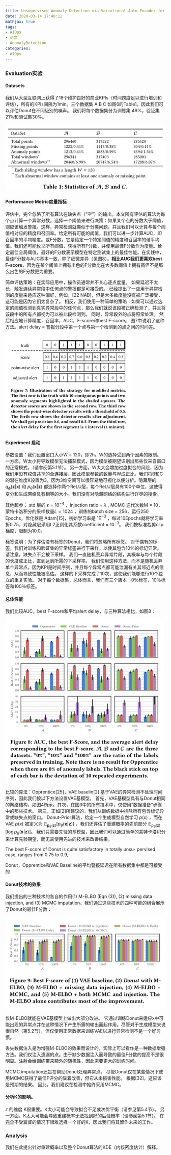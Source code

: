 ```yaml
---
title: Unsupervised Anomaly Detection via Variational Auto-Encoder for Seasonal KPIs in Web Applications (Donut model, Part Ⅱ)
date: 2020-03-14 17:40:12
mathjax: true
tags:
- AIOps
- 论文
- AnomalyDetection
categories:
- AIOps
---
```




### Evaluation实验

#### Datasets

我们从大型互联网上获得了18个维护良好的商业KPIs（时间跨度足以进行培训和评估），所有的KPIs间隔为1min。三个数据集 A B C 如图6的Table1。因此我们可以评估Donut在不同级别的噪声。 我们将每个数据集分为训练集 49%，验证集21%和测试集30%。

![20200314Donut_Dataset](/images/20200314Donut_Dataset.jpg)



#### Performance Metric度量指标

评估中，完全忽略了所有算法在缺失点（“空”）的输出。本文所有评估的算法为每个点计算一个异常分数，选择一个阈值来进行决策：如果某个点的分数大于阈值，则应该触发警报。这样，异常检测就类似于分类问题，并且我们可以计算与每个阈值相对应的精度和召回率。给定所有可能的阈值，我们可以进一步计算AUC，即召回率的平均精度。或F分数，它是给定一个特定阈值的精度和召回率的谐平均值。我们还可能枚举所有阈值，获得所有F分数，并使用最佳F分数作为度量。给定最佳全局阈值，最好的F分数表示模型在特定测试集上的最佳性能。在实践中，最佳F分数与AUC基本一致，除了细微差异（见图8）。**相比AUC我们更喜欢best F-score**，因为在某个阈值上拥有出色的F分数比在大多数阈值上拥有高但不是那么出色的F分数更为重要。



简单评估策略：在实际应用中，操作员通常并不关心逐点度量。 如果延迟不太长，触发连续异常段中任何点的警报都是可接受的。 已经提出了一些用于异常检测的度量来适应这种偏好，例如，[22 NAB]，但是大多数度量没有被广泛接受，这可能是因为它们太复杂了。 相反，我们使用一种简单的策略：如果可以通过选定的阈值检测到真实异常段中的任何点，那么我们就说该段被正确检测了，并且将该段中的所有点都视为可以被此段检测到。 同时，异常段外的点将照常处理。 然后相应地计算精度，召回率，AUC，F-score和best F-score。 图7中说明了这种方法。alert delay = 警报分段中第一个点与第一个检测到的点之间的时间差。

![20200314Metric](/images/20200314Metric.jpg)



#### Experiment 启动

参数设置：我们设置窗口大小W = 120，即2h。W的选择受到两个因素的限制。 一方面，W太小将导致模型无法捕获模式，因为模型被期望识别出那些仅来自窗口的正常模式，（请参阅第5.1节）。 另一方面，W太大会增加过度拟合的风险，因为我们用没有权值共享的全连接层，因此模型参数的数量与W成正比。我们将B和C的潜在维度K设置为3，因为3维空间可以很容易地可视化以便分析。隐藏层的 $q_{\phi}(\mathbf{z} | \mathbf{x})$ 和 $p_{\theta}(\mathbf{x} | \mathbf{z})$ 都选择作两个ReLU层，每个ReLU层具有100个单位，这使得变分和生成网络具有相等的大小。我们没有对隐藏网络的结构进行详尽的搜索。

其他超参： std 层的 $\epsilon = 10^{-4}$ ，injection ratio = $\lambda$ ,  MCMC 迭代次数M = 10， 蒙特卡洛积分的采样数量$L = 1024$ ，训练的batch size = 256，运行250 Epochs，优化器是 Adam[15]，初始学习率是 $10^{-3}$ ，每过10Epochs就将学习率折0.75，对隐藏层采用L2正则化其系数coefficient = $10^{-3}$。 我们按标准裁剪clip梯度，限制为10.0。 

标签说明：为了评估没有标签的Donut，我们将忽略所有标签。 对于偶有的标签，我们对训练和验证集的异常标签进行下采样，以使其包含10％的标记异常。 请注意，缺失点不会被下采样。 我们一直随机丢弃异常片段，其概率与每个片段的长度成正比，直到达到所需的下采样率。 我们使用这种方法，而不是随机丢弃单个异常点，因为KPI是时间序列，并且每个异常点都可能泄漏有关其邻近点的信息，从而导致性能被高估。 这样的下采样完成了10次，这使我们能够进行10个独立的重复实验。 对于每个数据集，总体而言，我们有三个版本：0％标签，10％标签和100％标签。



#### 总体性能

我们比较AUC，best F-score和平均alert delay，与三种算法相比，如图8：

![20200314compare_metric](/images/20200314compare_metric.jpg)

比较的算法：Opprentice[25]，VAE baselin[2] 基于VAE的异常检测不处理时间序列，因此我们按以下方法设置VAE基模型。 首先，VAE基模型具有与Donut相同的网络结构，如图4所示。其次，在图3中的所有技术中，仅使用“数据准备”步骤中的那些技术。 第三，正如[2]所建议的，我们从训练数据中排除所有包含标记异常或缺失点的窗口。 Donut-Prior算法，给定一个生成模型自然学习 $p(x)$ ，而在VAE $p(x)$ 被定义为 $\mathbb{E}_{\boldsymbol{p}_{\theta}(\mathbf{z})}\left[p_{\theta}(\mathbf{x} | \mathbf{z})\right]$ ，我们还评估了重建概率的先前部分 $\mathbb{E}_{p_{\theta}(\mathbf{z})}\left[\log p_{\theta}(\mathbf{x} | \mathbf{z})\right]$。 我们只需要先验的基模型，因此我们可以通过简单的蒙特卡洛积分来计算先验期望，而无需使用先进的技术来改善结果。

The best F-score of Donut is quite satisfactory in totally unsu- pervised case, ranges from 0.75 to 0.9, 

Donut，Opprentice和VAE Baseline的平均警报延迟在所有数据集中都是可接受的



#### Donut技术的效果

我们提出的三种技术的各自的作用(1) M-ELBO (Eqn (3)), (2) missing data injection, and (3) MCMC imputation。我们通过这些技术的四种可能的组合展示了Donut的最佳F分数：

![202003154Tech-BestF-score](/images/202003154Tech-BestF-score.jpg)

仅M-ELBO就能在VAE基模型上做出大部分改进。 它通过训练Donut来适应x中可能出现的异常点并在这种情况下产生所需的输出而起作用。尽管对于生成模型来说很自然（第5.2节），但仅使用正常数据来训练VAE以进行异常检测不是一个好习惯。

丢失数据注入是为增强M-ELBO的效果而设计的，实际上可以看作是一种数据增强方法。我们仅注入遗漏的点。由于缺少数据注入而导致的最佳F分数的提高不是很明显。注射会给训练带来额外的随机性，因此需要更大的训练时间。

MCMC imputation还旨在帮助Donut处理异常点。 尽管Donut仅在某些情况下使用MCMC获得了最佳F评分的显着改善，但它从未损害性能。 根据[32]，这应该是预期的结果。 因此，我们建议在检测中始终采用MCMC。



#### 分析K的影响。

$z$ 的维度 K很重要。K太小可能会导致拟合不足或次优平衡（请参见第5.4节）。 另一方面，K太大可能会导致重建概率无法找到好的后验概率（请参阅第5.1节）。 在完全不受监督的情况下很难选择一个好的K，因此我们将其留作未来的工作。



### Analysis

我们在此提出针对重建概率以及整个Donut算法的KDE（内核密度估计）解释。